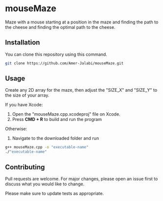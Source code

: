 # mouseMaze

Maze with a mouse starting at a position in the maze and finding the path to the cheese and finding the optimal path to the cheese.

## Installation

You can clone this repository using this command.

```bash
git clone https://github.com/Amer-Jalabi/mouseMaze.git
```

## Usage

Create any 2D array for the maze, then adjust the "SIZE_X" and "SIZE_Y" to the size of your array.

If you have Xcode:
1. Open the "mouseMaze.cpp.xcodeproj" file on Xcode.
2. Press **CMD + R** to build and run the program

Otherwise:
1. Navigate to the downloaded folder and run

```bash
g++ mouseMaze.cpp -o "executable-name"
./"executable-name"
```

## Contributing

Pull requests are welcome. For major changes, please open an issue first
to discuss what you would like to change.

Please make sure to update tests as appropriate.